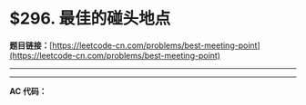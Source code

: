 # $296. 最佳的碰头地点

**题目链接：**[https://leetcode-cn.com/problems/best-meeting-point](https://leetcode-cn.com/problems/best-meeting-point)

---

<Cards card="leetcode_296_best-meeting-point"></Cards>

---

**AC 代码：**

```java

```